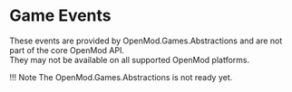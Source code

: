 # Game Events
These events are provided by OpenMod.Games.Abstractions and are not part of the core OpenMod API.  
They may not be available on all supported OpenMod platforms.

!!! Note
    The OpenMod.Games.Abstractions is not ready yet.